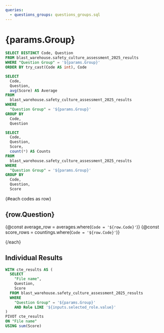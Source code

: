 ```yaml
---
queries:
  - questions_groups: questions_groups.sql
---
```


# {params.Group}

```sql codes
SELECT DISTINCT Code, Question
FROM blast_warehouse.safety_culture_assessment_2025_results
WHERE "Question Group" = '${params.Group}'
ORDER BY try_cast(Code AS int), Code
```

```sql averages
SELECT
  Code,
  Question,
  avg(Score) AS Average
FROM
  blast_warehouse.safety_culture_assessment_2025_results
WHERE
  "Question Group" = '${params.Group}'
GROUP BY
  Code,
  Question
```

```sql countings
SELECT
  Code,
  Question,
  Score,
  count(*) AS Counts
FROM
  blast_warehouse.safety_culture_assessment_2025_results
WHERE
  "Question Group" = '${params.Group}'
GROUP BY
  Code,
  Question,
  Score
```

{#each codes as row}

## {row.Question}

{@const average_row = averages.where(`Code = '${row.Code}'`)}
{@const score_rows = countings.where(`Code = '${row.Code}'`)}

<BigValue
  data={average_row}
  value="Average"
/>

<BarChart
  data={score_rows}
  x="Score"
  y="Counts"
  series="Code"
/>

{/each}

## Individual Results

```sql individual_results
WITH cte_results AS (
  SELECT
    "File name",
  	Question,
  	Score
  FROM blast_warehouse.safety_culture_assessment_2025_results
  WHERE
    "Question Group" = '${params.Group}'
    AND Role LIKE '${inputs.selected_role.value}'
)
PIVOT cte_results
ON "File name"
USING sum(Score)
```

<DataTable data={individual_results} />
